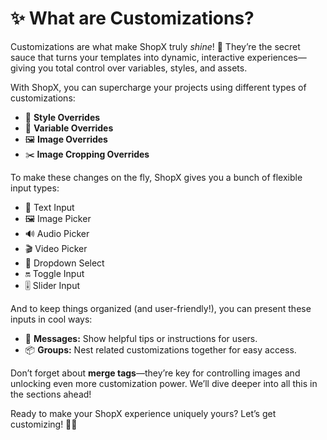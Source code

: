 # ✨ What are Customizations?

Customizations are what make ShopX truly *shine*! 🌟 They’re the secret sauce that turns your templates into dynamic, interactive experiences—giving you total control over variables, styles, and assets.

With ShopX, you can supercharge your projects using different types of customizations:
- 🎨 **Style Overrides**
- 🧮 **Variable Overrides**
- 🖼️ **Image Overrides**
- ✂️ **Image Cropping Overrides**

To make these changes on the fly, ShopX gives you a bunch of flexible input types:
- 📝 Text Input
- 🖼️ Image Picker
- 🔊 Audio Picker
- 🎬 Video Picker
- 🔽 Dropdown Select
- 🔛 Toggle Input
- 🎚️ Slider Input

And to keep things organized (and user-friendly!), you can present these inputs in cool ways:
- 💬 **Messages:** Show helpful tips or instructions for users.
- 📦 **Groups:** Nest related customizations together for easy access.

Don’t forget about **merge tags**—they’re key for controlling images and unlocking even more customization power. We’ll dive deeper into all this in the sections ahead!

Ready to make your ShopX experience uniquely yours? Let’s get customizing! 🚀✨
